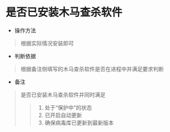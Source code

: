 # 是否已安装木马查杀软件

- 操作方法
> 根据实际情况安装即可

- 判断依据
> 根据备注侧填写的木马查杀软件是否在进程中并满足要求判断


- 备注
> 是否已安装木马查杀软件并同时满足
>> 1. 处于“保护中”的状态
>> 2. 已开启自动更新
>> 3. 确保病毒库已更新到最新版本